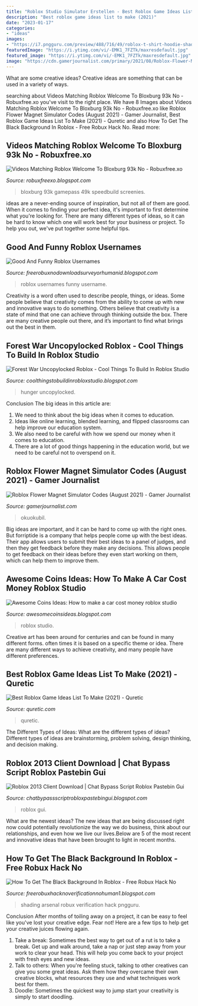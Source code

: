 ```yaml
---
title: "Roblox Studio Simulator Erstellen - Best Roblox Game Ideas List To Make (2021)"
description: "Best roblox game ideas list to make (2021)"
date: "2023-01-17"
categories:
- "ideas"
images:
- "https://i7.pngguru.com/preview/488/716/49/roblox-t-shirt-hoodie-shading-t-shirt.jpg"
featuredImage: "https://i.ytimg.com/vi/-EMK1_7FZTk/maxresdefault.jpg"
featured_image: "https://i.ytimg.com/vi/-EMK1_7FZTk/maxresdefault.jpg"
image: "https://cdn.gamerjournalist.com/primary/2021/08/Roblox-Flower-Magnet-Simulator-Codes.jpg"
---
```



What are some creative ideas?
Creative ideas are something that can be used in a variety of ways.

	

		
searching about Videos Matching Roblox Welcome To Bloxburg 93k No - Robuxfree.xo you've visit to the right place. We have 8 Images about Videos Matching Roblox Welcome To Bloxburg 93k No - Robuxfree.xo like Roblox Flower Magnet Simulator Codes (August 2021) - Gamer Journalist, Best Roblox Game Ideas List To Make (2021) - Quretic and also How To Get The Black Background In Roblox - Free Robux Hack No. Read more:
		
    
## Videos Matching Roblox Welcome To Bloxburg 93k No - Robuxfree.xo

<img loading=lazy src="https://i.ytimg.com/vi/y1bcVLJ8WUg/maxresdefault.jpg" onerror="this.onerror=null;this.src='https://tse3.mm.bing.net/th?id=OIP.mrz1i-5tTWVnnqgbJM956QHaEK&amp;pid=15.1';" alt="Videos Matching Roblox Welcome To Bloxburg 93k No - Robuxfree.xo">

_Source: robuxfreexo.blogspot.com_

>bloxburg 93k gamepass 49k speedbuild screenies. 

	

ideas are a never-ending source of inspiration, but not all of them are good. When it comes to finding your perfect idea, it's important to first determine what you're looking for. There are many different types of ideas, so it can be hard to know which one will work best for your business or project. To help you out, we've put together some helpful tips.

    
## Good And Funny Roblox Usernames

<img loading=lazy src="https://i.ytimg.com/vi/ceEbMP0DqmE/maxresdefault.jpg" onerror="this.onerror=null;this.src='https://tse4.mm.bing.net/th?id=OIP.frc5fk7qmRO7aY5k8Q3HMQHaEK&amp;pid=15.1';" alt="Good And Funny Roblox Usernames">

_Source: freerobuxnodownloadsurveyorhumanid.blogspot.com_

>roblox usernames funny username. 

	

Creativity is a word often used to describe people, things, or ideas. Some people believe that creativity comes from the ability to come up with new and innovative ways to do something. Others believe that creativity is a state of mind that one can achieve through thinking outside the box. There are many creative people out there, and it’s important to find what brings out the best in them.

    
## Forest War Uncopylocked Roblox - Cool Things To Build In Roblox Studio

<img loading=lazy src="https://lh6.googleusercontent.com/proxy/pIgFiHn6cxraHHJApPXMFctDvYl_unpc5iSW_VVHvZ8E9JmWG1ZiUhfqwpsLEV6i7XMuoOIIStL37i7ExJVwCQo_TgSCr3OrXSOI6vCuMlbYax0-LHYPPytjMYzBlZyy9jV1sFzKx970Yg=s0-d" onerror="this.onerror=null;this.src='https://tse1.mm.bing.net/th?id=OIP.UsBqN2lN4RQNCrKkE4Ix3wHaEK&amp;pid=15.1';" alt="Forest War Uncopylocked Roblox - Cool Things To Build In Roblox Studio">

_Source: coolthingstobuildinrobloxstudio.blogspot.com_

>hunger uncopylocked. 

	

Conclusion
The big ideas in this article are:
1. We need to think about the big ideas when it comes to education.
2. Ideas like online learning, blended learning, and flipped classrooms can help improve our education system.
3. We also need to be careful with how we spend our money when it comes to education.
4. There are a lot of good things happening in the education world, but we need to be careful not to overspend on it.

    
## Roblox Flower Magnet Simulator Codes (August 2021) - Gamer Journalist

<img loading=lazy src="https://cdn.gamerjournalist.com/primary/2021/08/Roblox-Flower-Magnet-Simulator-Codes.jpg" onerror="this.onerror=null;this.src='https://tse4.mm.bing.net/th?id=OIP.YXSHadsz5DDWZjAJuEREaAHaEK&amp;pid=15.1';" alt="Roblox Flower Magnet Simulator Codes (August 2021) - Gamer Journalist">

_Source: gamerjournalist.com_

>okuokubil. 

	

Big ideas are important, and it can be hard to come up with the right ones. But forriptide is a company that helps people come up with the best ideas. Their app allows users to submit their best ideas to a panel of judges, and then they get feedback before they make any decisions. This allows people to get feedback on their ideas before they even start working on them, which can help them to improve them.

    
## Awesome Coins Ideas: How To Make A Car Cost Money Roblox Studio

<img loading=lazy src="https://lh6.googleusercontent.com/proxy/Ms9ELEx7fnDAsI_lYuHI92xlnKjT19SsHm9WbrmUN5L5E-0KfzfZT1lad-FuX15Ofjao-b6zV56DGDZQ4JCs3USiGr3YQEJ1=w1200-h630-pd" onerror="this.onerror=null;this.src='https://tse1.mm.bing.net/th?id=OIP.BB8lesOuN1H11Ray6GqqyAHaD4&amp;pid=15.1';" alt="Awesome Coins Ideas: How to make a car cost money roblox studio">

_Source: awesomecoinsideas.blogspot.com_

>roblox studio. 

	

Creative art has been around for centuries and can be found in many different forms. often times it is based on a specific theme or idea. There are many different ways to achieve creativity, and many people have different preferences.

    
## Best Roblox Game Ideas List To Make (2021) - Quretic

<img loading=lazy src="https://quretic.com/wp-content/uploads/2020/06/Roblox-Story-Chapter-Escape-game-idea-768x277.jpg" onerror="this.onerror=null;this.src='https://tse4.mm.bing.net/th?id=OIP.pnlcD5I5P6xFHFaTdkWaLQHaCq&amp;pid=15.1';" alt="Best Roblox Game Ideas List To Make (2021) - Quretic">

_Source: quretic.com_

>quretic. 

	

The Different Types of Ideas: What are the different types of ideas?
Different types of ideas are brainstorming, problem solving, design thinking, and decision making.

    
## Roblox 2013 Client Download | Chat Bypass Script Roblox Pastebin Gui

<img loading=lazy src="https://i.ytimg.com/vi/-EMK1_7FZTk/maxresdefault.jpg" onerror="this.onerror=null;this.src='https://tse4.mm.bing.net/th?id=OIP.RKf1qrINkgSydUMV6mwgMgHaEK&amp;pid=15.1';" alt="Roblox 2013 Client Download | Chat Bypass Script Roblox Pastebin Gui">

_Source: chatbypassscriptrobloxpastebingui.blogspot.com_

>roblox gui. 

	

What are the newest ideas?
The new ideas that are being discussed right now could potentially revolutionize the way we do business, think about our relationships, and even how we live our lives.Below are 5 of the most recent and innovative ideas that have been brought to light in recent months.

    
## How To Get The Black Background In Roblox - Free Robux Hack No

<img loading=lazy src="https://i7.pngguru.com/preview/488/716/49/roblox-t-shirt-hoodie-shading-t-shirt.jpg" onerror="this.onerror=null;this.src='https://tse1.mm.bing.net/th?id=OIP.ga06wQ6t5GYQWxaeYUty1AHaHE&amp;pid=15.1';" alt="How To Get The Black Background In Roblox - Free Robux Hack No">

_Source: freerobuxhacknoverificationnohuman1.blogspot.com_

>shading arsenal robux verification hack pngguru. 

	

Conclusion
After months of toiling away on a project, it can be easy to feel like you've lost your creative edge. Fear not! Here are a few tips to help get your creative juices flowing again.
1. Take a break: Sometimes the best way to get out of a rut is to take a break. Get up and walk around, take a nap or just step away from your work to clear your head. This will help you come back to your project with fresh eyes and new ideas.
2. Talk to others: When you're feeling stuck, talking to other creatives can give you some great ideas. Ask them how they overcame their own creative blocks, what resources they use and what techniques work best for them.
3. Doodle: Sometimes the quickest way to jump start your creativity is simply to start doodling.

